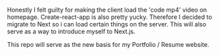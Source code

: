Honestly I felt guilty for making the client load the 'code mp4' video on homepage. Create-react-app is also pretty yucky. Therefore I decided to migrate to Next so i can load certain things on the server. This will also serve as a way to introduce myself to Next.js.

This repo will serve as the new basis for my Portfolio / Resume website.
